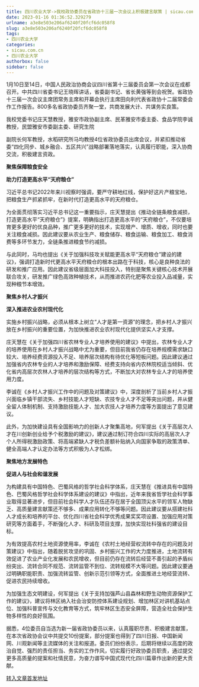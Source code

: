 ```yaml
---
title: 四川农业大学->我校政协委员在省政协十三届一次会议上积极建言献策 | sicau.com.cn
date: 2023-01-16 01:36:52.329279
urlname: a3e8e503e206af6240f20fcf6dc058f8
slug: a3e8e503e206af6240f20fcf6dc058f8
tags: 
- 四川农业大学
categories:
- sicau.com.cn
- 四川农业大学
authorbox: false
sidebar: false
---
```

1月10日至14日，中国人民政治协商会议四川省第十三届委员会第一次会议在成都召开。中共四川省委书记王晓晖讲话，省委副书记、省长黄强等到会祝贺。省政协十三届一次会议主席团常务主席和开幕会执行主席田向利代表省政协十二届常委会作工作报告。800多名省政协委员齐聚一堂，共商发展大计、共谋务实良策。

我校党委书记庄天慧教授，雅安市政协副主席、民革雅安市委主委、食品学院李诚教授，民盟雅安市委副主委、研究生院
<!--more-->
副院长何军教授，水稻研究所马均教授4位省政协委员出席会议，并紧扣推动省委“四化同步、城乡融合、五区共兴”战略部署落地落实，认真履行职能，深入协商交流，积极建言资政。

**聚焦保障粮食安全**

**助力打造更高水平“天府粮仓”**

习近平总书记2022年来川视察时强调，要严守耕地红线，保护好这片产粮宝地，把粮食生产抓紧抓牢，在新时代打造更高水平的天府粮仓。

为全面贯彻落实习近平总书记这一重要指示，庄天慧提出《推动全链条粮食减损，打造更高水平“天府粮仓”》提案，明确指出打造更高水平的“天府粮仓”，不仅要培育更多更好的优良品种，推广更多更好的技术，实现增产、增质、增收，同时也要关注粮食减损。因此建议要从农业生产、粮食储存、粮食运输、粮食加工、粮食消费等多环节发力，全链条推进粮食节约减损。

与此同时，马均也提出《关于加强科技攻关赋能更高水平“天府粮仓”建设的建议》，强调打造新时代更高水平天府粮仓的根本出路在于科技，核心是良种良法的研发和推广应用。因此建议省级层面加大科技投入，特别是聚焦关键核心技术开展联合攻关，研发推广绿色高效种植技术，从而推进农药化肥等农业投入品减量，实现种粮节本增效。

**聚焦乡村人才振兴**

**深入推进农业农村现代化**

实施乡村振兴战略，必须从根本上树立“人才是第一资源”的理念，把乡村人才振兴放在乡村振兴的重要位置，为加快推进农业农村现代化提供坚实人才支撑。

庄天慧在《关于加强四川省农林专业人才培养使用的建议》中提出，农林专业人才的培养使用在乡村人才振兴战略中尤为重要，但目前我省仍存在培养规模需求缺口较大、培养经费资源投入不足、培养层次结构有待优化等短板问题。因此建议通过加强省内农林专业的人才培养和激励保障、经费支持向省内农林院校适当倾斜、优化省内高层次农林人才培养的层次结构等方式，不断加大对农林专业人才的培养使用力度。

李诚在《乡村人才振兴工作中的问题及对策建议》中，深度剖析了当前乡村人才振兴面临乡镇干部流失、乡村技能人才短缺、农技专业人才不足等突出问题，并从健全留人体制机制、支持激励技能人才、加大农技人才培养力度等方面提出了意见建议。

此外，为加快建设具有全国影响力的创新人才聚集高地，何军提出《关于高层次人才在川创新创业给予个税激励的建议》，建议通过制订符合四川实际的高层次人才个人所得税激励政策、将高端紧缺人才税负差额补贴纳入向国家争取的政策清单、健全高端人才认定办法等方式积极为人才松绑。

**聚焦地方发展特色**

**促进人与社会和谐发展**

为构建具有中国特色、巴蜀风格的哲学社会科学体系，庄天慧在《推进具有中国特色、巴蜀风格哲学社会科学体系建设的建议》中指出，近年来我省哲学社会科学事业取得显著进步，但目前社会科学人才队伍还存在居于全国顶尖水平的领军人物缺乏、高质量建言献策还不够多、成果应用转化不够等问题。因此建议要从搭建社科人才成长和培养的平台、优化四川省社会科学优秀成果奖奖项设置、加强应用对策研究等方面着手，不断强化人才、科研及项目支撑，加快实现社科强省的建设目标。

为有效提高农村土地资源使用率，李诚在《农村土地经营权流转中存在的问题及对策建议》中指出，随着脱贫攻坚的巩固、乡村振兴工作的大力度推进，土地流转有效促进了农业产业化发展和农民增收，但目前仍存在流转后经营不善引起的矛盾纠纷突出、流转合同不规范、流转监管不到位、流转规模不大等问题。因此建议要通过明确职能职责、加强流转监管、创新示范引领等方式，全面推进土地经营流转、促进农民持续增收。

为加强生态文明建设，何军提出《关于支持加强芦山县森林和野生动物资源保护工作的建议》，建议将林区纳入社会治安防控体系建设规划、增加林区对讲机基站点位、加强科普宣传与文化教育等方式，筑牢林区生态安全屏障，营造全社会保护生物多样性的良好氛围。

据悉，4位委员自当选为新一届省政协委员以来，认真履职尽责、积极建言献策，在本次省政协会议中共提交10份提案，部分提案也得到了四川日报、中国新闻网、川观新闻等主流媒体的关注和报道。委员们纷纷表示，后期将继续以高度的政治自觉、强烈的责任担当、务实的工作作风，切实履行好政协委员职责，通过提交更多高质量的提案和社情民意，为奋力谱写中国式现代化四川篇章作出新的更大贡献。



[转入文章首发地址](https://news.sicau.edu.cn/info/1135/70863.htm)